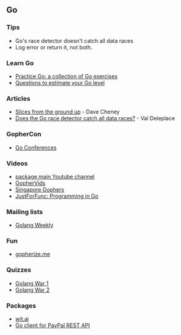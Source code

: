 ## Go

### Tips

- Go's race detector doesn't catch all data races
- Log error or return it, not both.

### Learn Go

- [Practice Go: a collection of Go exercises](https://github.com/plutov/practice-go)
- [Questions to estimate your Go level](https://github.com/logpacker/go-questions)

### Articles

- [Slices from the ground up](https://dave.cheney.net/2018/07/12/slices-from-the-ground-up) - Dave Cheney
- [Does the Go race detector catch all data races?](https://medium.com/@val_deleplace/does-the-race-detector-catch-all-data-races-1afed51d57fb) - Val Deleplace

### GopherCon

- [Go Conferences](https://github.com/golang/go/wiki/Conferences)

### Videos

- [package main Youtube channel](https://www.youtube.com/packagemain)
- [GopherVids](https://gophervids.appspot.com/)
- [Singapore Gophers](https://www.youtube.com/channel/UCazkIMpjghmT8fugD1WF_DQ)
- [JustForFunc: Programming in Go](https://www.youtube.com/channel/UC_BzFbxG2za3bp5NRRRXJSw)

### Mailing lists

- [Golang Weekly](https://golangweekly.com/)

### Fun

- [gopherize.me](https://gopherize.me/)

### Quizzes

- [Golang War 1](https://logpacker.com/blog/the-first-golang-war)
- [Golang War 2](https://logpacker.com/blog/the-second-golang-war)

### Packages

- [wit.ai](https://github.com/plutov/wit.ai)
- [Go client for PayPal REST API](https://github.com/logpacker/PayPal-Go-SDK)